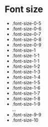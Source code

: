 # Font size

- .font-size-0-5
- .font-size-0-6
- .font-size-0-7
- .font-size-0-8
- .font-size-0-9
- .font-size-1
- .font-size-1-1
- .font-size-1-1
- .font-size-1-2
- .font-size-1-3
- .font-size-1-4
- .font-size-1-5
- .font-size-1-6
- .font-size-1-7
- .font-size-1-8
- .font-size-1-9
  <br>...<br>
- .font-size-9-9
- .font-size-10
